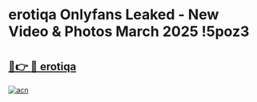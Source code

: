 # erotiqa Onlyfans Leaked - New Video & Photos March 2025 !5poz3

# <h2><a href="https://4vkxhq.iuczelnia.edu.pl?title=erotiqa&ref=5poz3">🔗👉 🔴 erotiqa</a></h2>

[![acn](https://github.com/user-attachments/assets/0f9c940e-d8b0-45ae-aac7-cd30a18b3e1c)](https://4vkxhq.iuczelnia.edu.pl?title=erotiqa&ref=5poz3)

